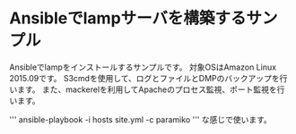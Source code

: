 # Ansibleでlampサーバを構築するサンプル
Ansibleでlampをインストールするサンプルです。
対象OSはAmazon Linux 2015.09です。
S3cmdを使用して、ログとファイルとDMPのバックアップを行います。
また、mackerelを利用してApacheのプロセス監視、ポート監視を行います。

'''
ansible-playbook -i hosts site.yml -c paramiko
'''
な感じで使います。